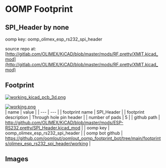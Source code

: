 # OOMP Footprint  
## SPI_Header  by none  
  
oomp key: oomp_olimex_esp_rs232_spi_header  
  
source repo at: [http://gitlab.com/OLIMEX/KiCAD/blob/master/mods/RF.pretty/XMIT.kicad_mod](http://gitlab.com/OLIMEX/KiCAD/blob/master/mods/RF.pretty/XMIT.kicad_mod)  
## Footprint  
  
[![working_kicad_pcb_3d.png](working_kicad_pcb_3d_600.png)](working_kicad_pcb_3d.png)  
  
[![working.png](working_600.png)](working.png)  
| name | value | 
| --- | --- | 
| footprint name | SPI_Header | 
| footprint description | Through hole pin header | 
| number of pads | 5 | 
| github path | http://github.com/OLIMEX/KiCAD/blob/master/mods/ESP-RS232.pretty/SPI_Header.kicad_mod | 
| oomp key | oomp_olimex_esp_rs232_spi_header | 
| oomp bot github | https://github.com/oomlout/oomlout_oomp_footprint_bot/tree/main/footprints/olimex_esp_rs232_spi_header/working | 
## Images  
